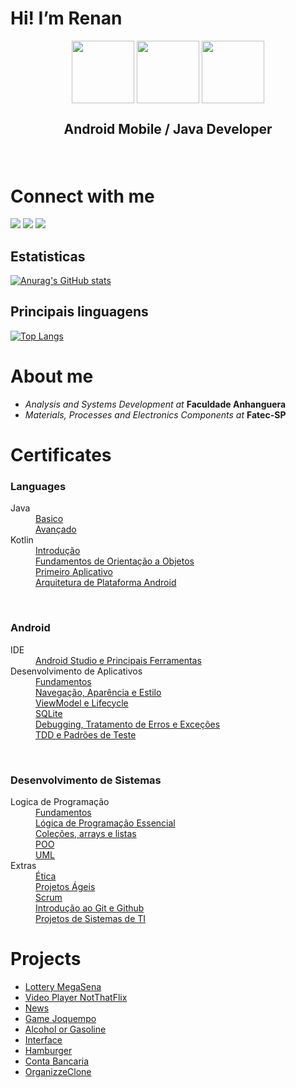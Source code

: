 <h1>Hi! I’m Renan </h1> 
<p align="center" >
 <img src="https://inforchannel.com.br/wp-content/uploads/2021/03/e2d2f80e-java-logo-1.png" height="100" align="middle" /> 
 <img src="https://i.pinimg.com/originals/05/eb/1e/05eb1eff72a56a17dea26091dbb1fdd3.png" height="100" align="middle" /> 
 <img src="https://cafeinacodificada.com.br/wp-content/uploads/2019/02/kotlin.jpg" height="100" align="middle" /> 
 <br></p>
 <h2><p  align="center"><b>Android Mobile / Java Developer</h4></b></p><br>
 

 
 <h1>Connect with me</h1>
<a href="https://www.linkedin.com/in/renanvitorgarcia/"><img src="https://img.shields.io/badge/LinkedIn-0077B5?style=for-the-badge&logo=linkedin&logoColor=white" /></a>
<a href="https://wa.me/5511963153530"><img src="https://img.shields.io/badge/WhatsApp-25D366?style=for-the-badge&logo=whatsapp&logoColor=white"/></a>
<a href="https://github.com/RenanVtr"><img src="https://img.shields.io/badge/GitHub-100000?style=for-the-badge&logo=github&logoColor=white"/></a>

<h2>Estatisticas</h2>

[![Anurag's GitHub stats](https://github-readme-stats.vercel.app/api?username=RenanVtr&show_icons=true&theme=highcontrast)](https://github.com/anuraghazra/github-readme-stats)

<h2>Principais linguagens</h2>

[![Top Langs](https://github-readme-stats.vercel.app/api/top-langs/?username=renanvtr&layout=compact)](https://github.com/anuraghazra/github-readme-stats)

<h1>About me</h1>

- <i>Analysis and Systems Development at</i> <b>Faculdade Anhanguera</b><br>
- <i>Materials, Processes and Electronics Components at</i> <b>Fatec-SP</b><br>


<h1>Certificates</h1>

<b><h3>Languages</h3></b>
<dl>
 <dt>Java</dt>
 <dd><a href="https://github.com/RenanVtr/Certificates/blob/main/JAVA%20BASICO.pdf">Basico</a></dd>
 <dd><a href="https://github.com/RenanVtr/Certificates/blob/main/JAVA%20AVAN%C3%87ADO.pdf">Avançado</a></dd>
 
 <dt>Kotlin</dt>
 <dd><a href="https://github.com/RenanVtr/Certificates/blob/main/KOTLIN.pdf">Introdução</a></dd>
 <dd><a href="https://github.com/RenanVtr/Certificates/blob/main/POO%20KOTLIN.pdf">Fundamentos de Orientação a Objetos</a></dd>
 <dd><a href="https://github.com/RenanVtr/Certificates/blob/main/PRIMEIRO%20APP%20KOTLIN.pdf">Primeiro Aplicativo</a></dd>
 <dd><a href="https://github.com/RenanVtr/Certificates/blob/main/ARQUITETURA%20COM%20KOTLIN.pdf">Arquitetura de Plataforma Android</a></dd>
 </dl>
 <br>
 
<b><h3>Android</h3></b>
<dl>
 <dt>IDE</dt>
 <dd><a href="https://github.com/RenanVtr/Certificates/blob/main/ANDROID%20STUDIO.pdf">Android Studio e Principais Ferramentas</a></dd>
 <dt>Desenvolvimento de Aplicativos</dt>
 <dd><a href="https://github.com/RenanVtr/Certificates/blob/main/APLICACOES%20MOVEIS.pdf">Fundamentos</a></dd>
 <dd><a href="https://github.com/RenanVtr/Certificates/blob/main/NAVEGACAO%20APARENCIA%20E%20ESTILO.pdf">Navegação, Aparência e Estilo</a></dd>
 <dd><a href="https://github.com/RenanVtr/Certificates/blob/main/VIEWMODEL%20LIFECYCLE.pdf">ViewModel e Lifecycle</a></dd>
 <dd><a href="https://github.com/RenanVtr/Certificates/blob/main/SQLITE.pdf">SQLite</a></dd>
 <dd><a href="https://github.com/RenanVtr/Certificates/blob/main/DEBUGGING.pdf">Debugging, Tratamento de Erros e Exceções</a></dd>
 <dd><a href="https://github.com/RenanVtr/Certificates/blob/main/TDD%20E%20PADROES%20DE%20TESTES.pdf">TDD e Padrões de Teste</a></dd>
 </dl>
 <br>
 <b><h3>Desenvolvimento de Sistemas</h3></b>
 <dl>
 <dt>Logica de Programação</dt>
 <dd><a href="https://github.com/RenanVtr/Certificates/blob/main/CERTIFICADO%20FUNDAMENTOS%20DE%20L%C3%93GICA%20DE%20PROGRAMA%C3%87%C3%83O.pdf">Fundamentos</a></dd>
 <dd><a href="https://github.com/RenanVtr/Certificates/blob/main/LOGICA%20DE%20PROGRAMACAO.pdf">Lógica de Programação Essencial</a></dd>
 <dd><a href="https://github.com/RenanVtr/Certificates/blob/main/COLECOES%20ARRAYS%20E%20LISTAS.pdf">Coleções, arrays e listas</a></dd>
 <dd><a href="https://github.com/RenanVtr/Certificates/blob/main/CERTIFICADO%20POO.pdf">POO</a></dd>
 <dd><a href="https://github.com/RenanVtr/Certificates/blob/main/CERTIFICADO%20UML.pdf">UML</a></dd>
 <dt>Extras</dt>
 <dd><a href="https://github.com/RenanVtr/Certificates/blob/main/CERTIFICADO%20ETICA%20NO%20DESENVOLVIMENTO%20DE%20SISTEMAS.pdf">Ética</a></dd>
 <dd><a href="https://github.com/RenanVtr/Certificates/blob/main/PROJETOS%20AGEIS.pdf">Projetos Ágeis</a></dd>
 <dd><a href="https://github.com/RenanVtr/Certificates/blob/main/SCRUM.pdf">Scrum</a></dd>
 <dd><a href="https://github.com/RenanVtr/Certificates/blob/main/GIT%20E%20GITHUB.pdf">Introdução ao Git e Github</a></dd>
 <dd><a href="https://github.com/RenanVtr/Certificates/blob/main/PROJETOS%20DE%20SISTEMAS%20DE%20TI.pdf">Projetos de Sistemas de TI</a></dd>
 </dl>
 
 
<!--- 🏅 You can find my certificates in <a href="https://github.com/RenanVtr/Certificates">Certificates</a> repository<br>-->
 
 <h1>Projects</h1>
 
 - <a href="https://github.com/RenanVtr/Sorteio">Lottery MegaSena</a>
 - <a href="https://github.com/RenanVtr/NotThatFlix">Video Player NotThatFlix</a>
 - <a href="https://github.com/RenanVtr/News">News</a>
 - <a href="https://github.com/RenanVtr/Joquempo">Game Joquempo</a>
 - <a href="https://github.com/RenanVtr/Alcool_ou_Gasolina">Alcohol or Gasoline</a> 
 - <a href="https://github.com/RenanVtr/TesteDeInterface">Interface</a> 
 - <a href="https://github.com/RenanVtr/Hamburgueria">Hamburger</a> 
 - <a href="https://github.com/RenanVtr/ContaBancariaProject">Conta Bancaria</a>
 - <a href="https://github.com/RenanVtr/OrganizzeClone">OrganizzeClone</a>